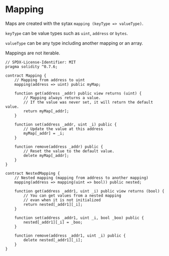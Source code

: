# Mapping  
Maps are created with the sytax `mapping (keyType => valueType)`.  

`keyType` can be value types such as `uint`, `address` or `bytes`.  

`valueType` can be any type including another mapping or an array.  

Mappings are not iterable.  

```
// SPDX-License-Identifier: MIT
pragma solidity ^0.7.6;

contract Mapping {
	// Mapping from address to uint
	mapping(address => uint) public myMap;

	function get(address _addr) public view returns (uint) {
		// Mapping always returns a value.
		// If the value was never set, it will return the default value.
		return myMap[_addr];
	}

	function set(address _addr, uint _i) public {
		// Update the value at this address
		myMap[_addr] = _i;
	}

	function remove(address _addr) public {
		// Reset the value to the default value.
		delete myMap[_addr];
	}
}

contract NestedMapping {
	// Nested mapping (mapping from address to another mapping)
	mapping(address => mapping(uint => bool)) public nested;

	function get(address _addr1, uint _i) public view returns (bool) {
		// You can get values from a nested mapping
		// evan when it is not initialized
		return nested[_addr1][_i];
	}

	function set(address _addr1, uint _i, bool _boo) public {
		nested[_addr1][_i] = _boo;
	}

	function remove(address _addr1, uint _i) public {
		delete nested[_addr1][_i];
	}
}
```